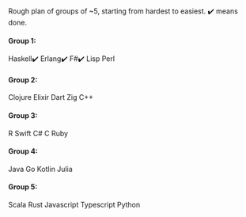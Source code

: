 Rough plan of groups of ~5, starting from hardest to easiest. ✔️ means done.

#### Group 1:
Haskell✔️
Erlang✔️
F#✔️
Lisp
Perl

#### Group 2:
Clojure
Elixir
Dart
Zig
C++

#### Group 3:
R
Swift
C#
C 
Ruby

#### Group 4:
Java
Go 
Kotlin
Julia


#### Group 5:
Scala
Rust
Javascript
Typescript
Python
